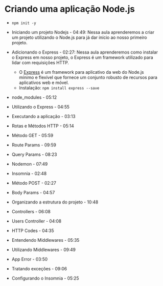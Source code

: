 # Criando uma aplicação Node.js
- `npm init -y`
- Iniciando um projeto Nodejs - 04:49: Nessa aula aprenderemos a criar um projeto utilizando o Node.js para já dar início ao nosso primeiro projeto.

- Adicionando o Express - 02:27: Nessa aula aprenderemos como instalar o Express em nosso projeto, o Express é um framework utilizado para lidar com requisições HTTP.
    - O [Express](https://expressjs.com/pt-br/) é um framework para aplicativo da web do Node.js mínimo e flexível que fornece um conjunto robusto de recursos para aplicativos web e móvel.
    - Instalação: `npm install express --save`
- node_modules - 05:12
- Utilizando o Express - 04:55
- Executando a aplicação - 03:13
- Rotas e Métodos HTTP - 05:14
- Método GET - 05:59
- Route Params - 09:59
- Query Params - 08:23
- Nodemon - 07:49
- Insomnia - 02:48
- Método POST - 02:27
- Body Params - 04:57
- Organizando a estrutura do projeto - 10:48
- Controllers - 06:08
- Users Controller - 04:08
- HTTP Codes - 04:35
- Entendendo Middlewares - 05:35
- Utilizando Middlewares - 09:49
- App Error - 03:50
- Tratando exceções - 09:06
- Configurando o Insomnia - 05:25
